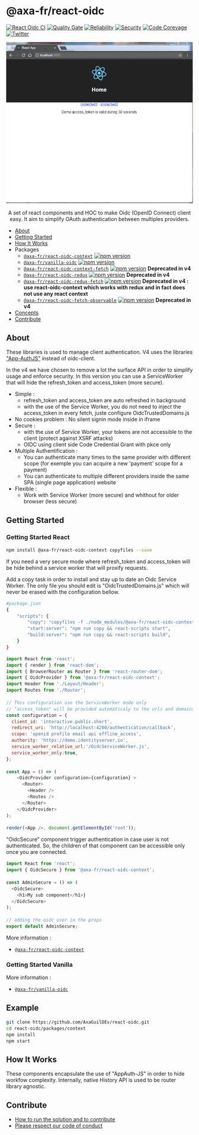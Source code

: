# @axa-fr/react-oidc

[![React Oidc CI](https://github.com/AxaGuilDEv/react-oidc/actions/workflows/npm-publish.yml/badge.svg)](https://github.com/AxaGuilDEv/react-oidc/actions/workflows/npm-publish.yml)
[![Quality Gate](https://sonarcloud.io/api/project_badges/measure?project=AxaGuilDEv_react-oidc&metric=alert_status)](https://sonarcloud.io/dashboard?id=AxaGuilDEv_react-oidc) [![Reliability](https://sonarcloud.io/api/project_badges/measure?project=AxaGuilDEv_react-oidc&metric=reliability_rating)](https://sonarcloud.io/component_measures?id=AxaGuilDEv_react-oidc&metric=reliability_rating) [![Security](https://sonarcloud.io/api/project_badges/measure?project=AxaGuilDEv_react-oidc&metric=security_rating)](https://sonarcloud.io/component_measures?id=AxaGuilDEv_react-oidc&metric=security_rating) [![Code Corevage](https://sonarcloud.io/api/project_badges/measure?project=AxaGuilDEv_react-oidc&metric=coverage)](https://sonarcloud.io/component_measures?id=AxaGuilDEv_react-oidc&metric=Coverage) [![Twitter](https://img.shields.io/twitter/follow/GuildDEvOpen?style=social)](https://twitter.com/intent/follow?screen_name=GuildDEvOpen)

<p align="center">
    <img src="./docs/img/introduction.gif"
     alt="Sample React Oicd"
      />
</p>

<p align="center">
  A set of react components and HOC to make Oidc (OpenID Connect) client easy. It aim to simplify OAuth authentication between multiples providers.
</p>

- [About](#about)
- [Getting Started](#getting-started)
- [How It Works](#how-it-works)
- Packages
  - [`@axa-fr/react-oidc-context`](./packages/context#readme.md) [![npm version](https://badge.fury.io/js/%40axa-fr%2Freact-oidc-context.svg)](https://badge.fury.io/js/%40axa-fr%2Freact-oidc-context)
  - [`@axa-fr/vanilla-oidc`](./packages/vanilla#readme.md) [![npm version](https://badge.fury.io/js/%40axa-fr%2Fvanilla-oidc.svg)](https://badge.fury.io/js/%40axa-fr%2Fvanilla-oidc)
  - [`@axa-fr/react-oidc-context-fetch`](./packages/context-fetch#readme.md) [![npm version](https://badge.fury.io/js/%40axa-fr%2Freact-oidc-context-fetch.svg)](https://badge.fury.io/js/%40axa-fr%2Freact-oidc-context-fetch) **Deprecated in v4**
  - [`@axa-fr/react-oidc-redux`](./packages/redux#readme.md) [![npm version](https://badge.fury.io/js/%40axa-fr%2Freact-oidc-redux.svg)](https://badge.fury.io/js/%40axa-fr%2Freact-oidc-redux) **Deprecated in v4**
  - [`@axa-fr/react-oidc-redux-fetch`](./packages/redux-fetch#readme.md) [![npm version](https://badge.fury.io/js/%40axa-fr%2Freact-oidc-redux-fetch.svg)](https://badge.fury.io/js/%40axa-fr%2Freact-oidc-redux-fetch) **Deprecated in v4 : use react-oidc-context which works with redux and in fact does not use any react context**
  - [`@axa-fr/react-oidc-fetch-observable`](./packages/fetch-observable#readme.md) [![npm version](https://badge.fury.io/js/%40axa-fr%2Freact-oidc-fetch-observable.svg)](https://badge.fury.io/js/%40axa-fr%2Freact-oidc-fetch-observable) **Deprecated in v4**
- [Concepts](#concepts)
- [Contribute](#contribute)

## About

These libraries is used to manage client authentication.
V4 uses the libraries ["App-AuthJS"](https://github.com/openid/AppAuth-JS) instead of oidc-client.

In the v4 we have chosen to remove a lot the surface API in order to simplify usage and enforce security.
In this version you can use a ServiceWorker that will hide the refresh_token and access_token (more secure).

- Simple :
  - refresh_token and access_token are auto refreshed in background
  - with the use of the Service Worker, you do not need to inject the access_token in every fetch, juste configure OidcTrustedDomains.js
- No cookies problem : No silent signin mode inside in iframe
- Secure :
  - with the use of Service Worker, your tokens are not accessible to the client (protect against XSRF attacks)
  - OIDC using client side Code Credential Grant with pkce only
- Multiple Authentification :
  - You can authenticate many times to the same provider with different scope (for exemple you can acquire a new 'payment' scope for a payment)
  - You can authenticate to multiple different providers inside the same SPA (single page application) website
- Flexible :
  - Work with Service Worker (more secure) and whithout for older browser (less secure)


## Getting Started

### Getting Started React
```sh
npm install @axa-fr/react-oidc-context copyfiles --save
```

If you need a very secure mode where refresh_token and access_token will be hide behind a service worker that will proxify requests.

Add a copy task in order to install and stay up to date an Oidc Service Worker.
The only file you should edit is "OidcTrustedDomains.js" which will never be erased with the configuration bellow.

```sh
#package.json
{
    "scripts": {
        "copy": "copyfiles -f ./node_modules/@axa-fr/react-oidc-context/dist/OidcServiceWorker.js ./public && copyfiles -f -s ./node_modules/@axa-fr/react-oidc-context/dist/OidcTrustedDomains.js ./public",
        "start:server": "npm run copy && react-scripts start",
        "build:server": "npm run copy && react-scripts build",
    }
}
```

```javascript
import React from 'react';
import { render } from 'react-dom';
import { BrowserRouter as Router } from 'react-router-dom';
import { OidcProvider } from '@axa-fr/react-oidc-context';
import Header from './Layout/Header';
import Routes from './Router';

// This configuration use the ServiceWorker mode only
// "access_token" will be provided automaticaly to the urls and domains configured inside "OidcTrustedDomains.js"
const configuration = {
  client_id: 'interactive.public.short',
  redirect_uri: 'http://localhost:4200/authentication/callback',
  scope: 'openid profile email api offline_access',
  authority: 'https://demo.identityserver.io',
  service_worker_relative_url:'/OidcServiceWorker.js',
  service_worker_only:true,
};

const App = () => (
    <OidcProvider configuration={configuration} >
      <Router>
        <Header />
        <Routes />
      </Router>
    </OidcProvider>
);

render(<App />, document.getElementById('root'));
```

"OidcSecure" component trigger authentication in case user is not authenticated. So, the children of that component can be accessible only once you are connected.

```javascript
import React from 'react';
import { OidcSecure } from '@axa-fr/react-oidc-context';

const AdminSecure = () => (
  <OidcSecure>
    <h1>My sub component</h1>}
  </OidcSecure>
);

// adding the oidc user in the props
export default AdminSecure;
```
More information :
- [`@axa-fr/react-oidc-context`](./packages/context#readme)

### Getting Started Vanilla

More information :
- [`@axa-fr/vanilla-oidc`](./packages/vanilla#readme)

## Example

```sh
git clone https://github.com/AxaGuilDEv/react-oidc.git
cd react-oidc/packages/context
npm install
npm start
```

## How It Works

These components encapsulate the use of "AppAuth-JS" in order to hide workfow complexity.
Internally, native History API is used to be router library agnostic.

## Contribute

- [How to run the solution and to contribute](./CONTRIBUTING.md)
- [Please respect our code of conduct](./CODE_OF_CONDUCT.md)
